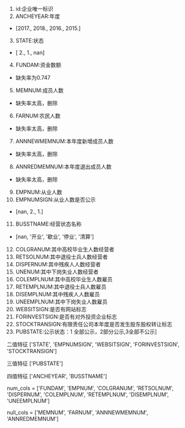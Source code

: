 1. id:企业唯一标识
2. ANCHEYEAR:年度
- [2017., 2018., 2016., 2015.]
3. STATE:状态
- [ 2.,  1., nan]
4. FUNDAM:资金数额
- 缺失率为0.747
5. MEMNUM:成员人数
- 缺失率太高，删除
6. FARNUM:农民人数
- 缺失率太高，删除
7. ANNNEWMEMNUM:本年度新增成员人数
- 缺失率太高，删除
8. ANNREDMEMNUM:本年度退出成员人数
- 缺失率太高，删除
9. EMPNUM:从业人数
10. EMPNUMSIGN:从业人数是否公示
- [nan,  2.,  1.]
11. BUSSTNAME:经营状态名称
- [nan, '开业', '歇业', '停业', '清算']
12. COLGRANUM:其中高校毕业生人数经营者
13. RETSOLNUM:其中退役士兵人数经营者
14. DISPERNUM:其中残疾人人数经营者
15. UNENUM:其中下岗失业人数经营者
16. COLEMPLNUM:其中高校毕业生人数雇员
17. RETEMPLNUM:其中退役士兵人数雇员
18. DISEMPLNUM:其中残疾人人数雇员
19. UNEEMPLNUM:其中下岗失业人数雇员
20. WEBSITSIGN:是否有网站标志
21. FORINVESTSIGN:是否有对外投资企业标志
22. STOCKTRANSIGN:有限责任公司本年度是否发生股东股权转让标志
23. PUBSTATE:公示状态：1 全部公示，2部分公示,3全部不公示]


二值特征
['STATE', 'EMPNUMSIGN', 'WEBSITSIGN', 'FORINVESTSIGN', 'STOCKTRANSIGN']

三值特征
['PUBSTATE']

四值特征
['ANCHEYEAR', 'BUSSTNAME']

num_cols = ['FUNDAM', 'EMPNUM', 'COLGRANUM', 'RETSOLNUM', 'DISPERNUM', 'COLEMPLNUM', 'RETEMPLNUM', 'DISEMPLNUM', 'UNEEMPLNUM']

null_cols = ['MEMNUM', 'FARNUM', 'ANNNEWMEMNUM', 'ANNREDMEMNUM']